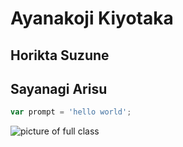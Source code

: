 # Ayanakoji Kiyotaka
## Horikta Suzune
## Sayanagi Arisu


```javascript
var prompt = 'hello world';
```
![picture of full class](https://www.comingsoon.net/wp-content/uploads/sites/3/2024/03/Classroom-of-the-Elite-Season-3-How-Many-Episodes.jpg?resize=1200,630)

